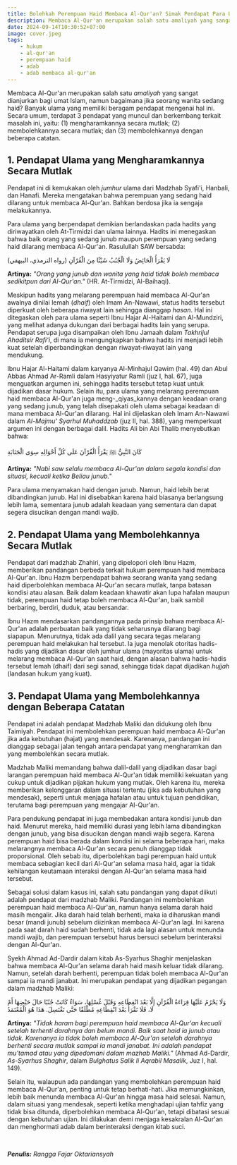```yaml
---
title: Bolehkah Perempuan Haid Membaca Al-Qur'an? Simak Pendapat Para Ulama!
description: Membaca Al-Qur'an merupakan salah satu amaliyah yang sangat dianjurkan bagi umat Islam, namun bagaimana jika seorang wanita sedang haid? Banyak ulama yang memiliki beragam pendapat mengenai hal ini. Secara umum, terdapat 3 pendapat yang muncul dan berkembang terkait masalah ini, yaitu: (1) mengharamkannya secara mutlak; (2) membolehkannya secara mutlak; dan (3) membolehkannya dengan beberapa catatan.
date: 2024-09-14T10:30:52+07:00
image: cover.jpeg
tags:
    - hukum
    - al-qur'an
    - perempuan haid
    - adab
    - adab membaca al-qur'an
---
```


Membaca Al-Qur'an merupakan salah satu _amaliyah_ yang sangat dianjurkan bagi umat Islam, namun bagaimana jika seorang wanita sedang haid? Banyak ulama yang memiliki beragam pendapat mengenai hal ini. Secara umum, terdapat 3 pendapat yang muncul dan berkembang terkait masalah ini, yaitu: (1) mengharamkannya secara mutlak; (2) membolehkannya secara mutlak; dan (3) membolehkannya dengan beberapa catatan.

## 1. Pendapat Ulama yang Mengharamkannya Secara Mutlak

Pendapat ini di kemukakan oleh _jumhur_ ulama dari Madzhab Syafi'i, Hanbali, dan Hanafi. Mereka mengatakan bahwa perempuan yang sedang haid dilarang untuk membaca Al-Qur'an. Bahkan berdosa jika ia sengaja melakukannya.

Para ulama yang berpendapat demikian berlandaskan pada hadits yang diriwayatkan oleh At-Tirmidzi dan ulama lainnya. Hadits ini menegaskan bahwa baik orang yang sedang junub maupun perempuan yang sedang haid dilarang membaca Al-Qur'an. Rasulullah SAW bersabda:

لَا يَقْرَأُ الْحَائِضُ وَلَا الْجُنُبُ شَيْئًا مِنَ الْقُرْآنِ (رواه الترمذي، البيهقي)

**Artinya:** _"Orang yang junub dan wanita yang haid tidak boleh membaca sedikitpun dari Al-Qur'an."_ (HR. At-Tirmidzi, Al-Baihaqi).

Meskipun hadits yang melarang perempuan haid membaca Al-Qur'an awalnya dinilai lemah (_dhaif_) oleh Imam An-Nawawi, status hadits tersebut diperkuat oleh beberapa riwayat lain sehingga dianggap _hasan_. Hal ini ditegaskan oleh para ulama seperti Ibnu Hajar Al-Haitami dan Al-Mundziri, yang melihat adanya dukungan dari berbagai hadits lain yang serupa. Pendapat serupa juga disampaikan oleh Ibnu Jamaah dalam _Takhrijul Ahaditsir Rafi'i_, di mana ia mengungkapkan bahwa hadits ini menjadi lebih kuat setelah diperbandingkan dengan riwayat-riwayat lain yang mendukung. 

Ibnu Hajar Al-Haitami dalam karyanya Al-Minhajul Qawim (hal. 49) dan Abul Abbas Ahmad Ar-Ramli dalam Hasyiyatur Ramli (juz I, hal. 67), juga menguatkan argumen ini, sehingga hadits tersebut tetap kuat untuk dijadikan dasar hukum. Selain itu, para ulama yang melarang perempuan haid membaca Al-Qur'an juga meng-_qiyas_kannya dengan keadaan orang yang sedang junub, yang telah disepakati oleh ulama sebagai keadaan di mana membaca Al-Qur'an dilarang. Hal ini dijelaskan oleh Imam An-Nawawi dalam _Al-Majmu' Syarhul Muhaddzab_ (juz II, hal. 388), yang memperkuat argumen ini dengan berbagai dalil. Hadits Ali bin Abi Thalib menyebutkan bahwa:

كَانَ النَّبِيُّ ﷺ يَقْرَأُ الْقُرْآنَ عَلَى كُلِّ أَحْوَالِهِ سِوَى الْجَنَابَةِ

**Artinya:** _"Nabi saw selalu membaca Al-Qur'an dalam segala kondisi dan situasi, kecuali ketika Beliau junub."_

Para ulama menyamakan haid dengan junub. Namun, haid lebih berat dibandingkan junub. Hal ini disebabkan karena haid biasanya berlangsung lebih lama, sementara junub adalah keadaan yang sementara dan dapat segera disucikan dengan mandi wajib.

## 2. Pendapat Ulama yang Membolehkannya Secara Mutlak

Pendapat dari madzhab Zhahiri, yang dipelopori oleh Ibnu Hazm, memberikan pandangan berbeda terkait hukum perempuan haid membaca Al-Qur'an. Ibnu Hazm berpendapat bahwa seorang wanita yang sedang haid diperbolehkan membaca Al-Qur'an secara mutlak, tanpa batasan kondisi atau alasan. Baik dalam keadaan khawatir akan lupa hafalan maupun tidak, perempuan haid tetap boleh membaca Al-Qur'an, baik sambil berbaring, berdiri, duduk, atau bersandar.

Ibnu Hazm mendasarkan pandangannya pada prinsip bahwa membaca Al-Qur'an adalah perbuatan baik yang tidak seharusnya dilarang bagi siapapun. Menurutnya, tidak ada dalil yang secara tegas melarang perempuan haid melakukan hal tersebut. Ia juga menolak otoritas hadis-hadis yang dijadikan dasar oleh jumhur ulama (mayoritas ulama) untuk melarang membaca Al-Qur'an saat haid, dengan alasan bahwa hadis-hadis tersebut lemah (dhaif) dari segi sanad, sehingga tidak dapat dijadikan _hujjah_ (landasan hukum yang kuat).

## 3. Pendapat Ulama yang Membolehkannya dengan Beberapa Catatan

Pendapat ini adalah pendapat Madzhab Maliki dan didukung oleh Ibnu Taimiyah. Pendapat ini membolehkan perempuan haid membaca Al-Qur'an jika ada kebutuhan (hajat) yang mendesak. Karenanya, pandangan ini dianggap sebagai jalan tengah antara pendapat yang mengharamkan dan yang membolehkan secara mutlak.

Madzhab Maliki memandang bahwa dalil-dalil yang dijadikan dasar bagi larangan perempuan haid membaca Al-Qur'an tidak memiliki kekuatan yang cukup untuk dijadikan pijakan hukum yang mutlak. Oleh karena itu, mereka memberikan kelonggaran dalam situasi tertentu (jika ada kebutuhan yang mendesak), seperti untuk menjaga hafalan atau untuk tujuan pendidikan, terutama bagi perempuan yang mengajar Al-Qur'an.

Para pendukung pendapat ini juga membedakan antara kondisi junub dan haid. Menurut mereka, haid memiliki durasi yang lebih lama dibandingkan dengan junub, yang bisa disucikan dengan mandi wajib segera. Karena perempuan haid bisa berada dalam kondisi ini selama beberapa hari, maka melarangnya membaca Al-Qur'an secara penuh dianggap tidak proporsional. Oleh sebab itu, diperbolehkan bagi perempuan haid untuk membaca sebagian kecil dari Al-Qur'an selama masa haid, agar ia tidak kehilangan keutamaan interaksi dengan Al-Qur'an selama masa haid tersebut.

Sebagai solusi dalam kasus ini, salah satu pandangan yang dapat diikuti adalah pendapat dari madzhab Maliki. Pandangan ini membolehkan perempuan haid membaca Al-Qur'an, namun hanya selama darah haid masih mengalir. Jika darah haid telah berhenti, maka ia diharuskan mandi besar (mandi junub) sebelum diizinkan membaca Al-Qur'an lagi. Ini karena pada saat darah haid sudah berhenti, tidak ada lagi alasan untuk menunda mandi wajib, dan perempuan tersebut harus bersuci sebelum berinteraksi dengan Al-Qur'an.

Syekh Ahmad Ad-Dardir dalam kitab As-Syarhus Shaghir menjelaskan bahwa membaca Al-Qur'an selama darah haid masih keluar tidak dilarang. Namun, setelah darah berhenti, perempuan tidak boleh membaca Al-Qur'an sampai ia mandi janabat. Ini merupakan pendapat yang dijadikan pegangan dalam madzhab Maliki:

وَلَا يَحْرُمُ عَلَيْهَا قِرَاءَةُ الْقُرْآنِ إلَّا بَعْدَ انْقِطَاعِهِ وَقَبْلَ غُسْلِهَا، سَوَاءٌ كَانَتْ جُنُبًا حَالَ حَيْضِهَا أَمْ لَا، فَلَا تَقْرَأُ بَعْدَ انْقِطَاعِهِ مُطْلَقًا حَتَّى تَغْتَسِلَ. هَذَا هُوَ الْمُعْتَمَدُ

**Artinya:** _"Tidak haram bagi perempuan haid membaca Al-Qur'an kecuali setelah terhenti darahnya dan belum mandi. Baik saat haid ia junub atau tidak. Karenanya ia tidak boleh membaca Al-Qur'an setelah darahnya berhenti secara mutlak sampai ia mandi janabat. Ini adalah pendapat mu'tamad atau yang dipedomani dalam mazhab Maliki."_ (Ahmad Ad-Dardir, _As-Syarhus Shaghir_, dalam _Bulghatus Salik li Aqrabil Masalik_, Juz I, hal. 149).

Selain itu, walaupun ada pandangan yang membolehkan perempuan haid membaca Al-Qur'an, penting untuk tetap berhati-hati. Jika memungkinkan, lebih baik menunda membaca Al-Qur'an hingga masa haid selesai. Namun, dalam situasi yang mendesak, seperti ketika menghadapi ujian tahfiz yang tidak bisa ditunda, diperbolehkan membaca Al-Qur'an, tetapi dibatasi sesuai dengan kebutuhan ujian. Ini dilakukan demi menjaga kesakralan Al-Qur'an dan menghormati adab dalam berinteraksi dengan kitab suci.

</br>

_**Penulis:** Rangga Fajar Oktariansyah_
